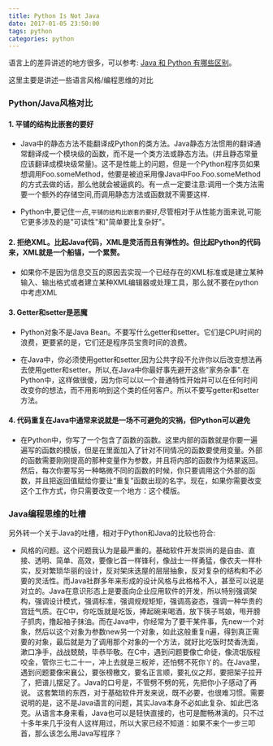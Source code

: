 ```yaml
---
title: Python Is Not Java
date: 2017-01-05 23:50:00
tags: python
categories: python
---
```


语言上的差异讲述的地方很多，可以参考: [Java 和 Python 有哪些区别](https://www.zhihu.com/question/20491745)。

这里主要是讲述一些语言风格/编程思维的对比

### Python/Java风格对比

#### 1. 平铺的结构比嵌套的要好 
	
- Java中的静态方法不能翻译成Python的类方法。Java静态方法惯用的翻译通常翻译成一个模块级的函数，而不是一个类方法或静态方法。(并且静态常量应该翻译成模块级常量)。这不是性能上的问题，但是一个Python程序员如果想调用Foo.someMethod，他要是被迫采用像Java中Foo.Foo.someMethod的方式去做的话，那么他就会被逼疯的。有一点一定要注意:调用一个类方法需要一个额外的存储空间,而调用静态方法或函数就不需要这样.
	
- Python中,要记住一点,`平铺的结构比嵌套的要好`,尽管相对于从性能方面来说,可能它更多涉及的是"可读性"和"简单要比复杂好"。
	
#### 2. 拒绝XML。比起Java代码，XML是灵活而且有弹性的。但比起Python的代码来，XML就是一个船锚，一个累赘。

- 如果你不是因为信息交互的原因去实现一个已经存在的XML标准或是建立某种输入、输出格式或者建立某种XML编辑器或处理工具，那么就不要在python中考虑XML
	
#### 3. Getter和setter是恶魔

- Python对象不是Java Bean。不要写什么getter和setter。它们是CPU时间的浪费，更要紧的是，它们还是程序员宝贵时间的浪费。
	
- 在Java中，你必须使用getter和setter,因为公共字段不允许你以后改变想法再去使用getter和setter。所以,在Java中你最好事先避开这些"家务杂事".在Python中，这样做很傻，因为你可以以一个普通特性开始并可以在任何时间改变你的想法，而不用影响到这个类的任何客户。所以不要写getter和setter方法。
	
#### 4. 代码重复在Java中通常来说就是一场不可避免的灾祸，但Python可以避免

- 在Python中，你写了一个包含了函数的函数。这里内部的函数就是你要一遍遍写的函数的模版，但是在里面加入了针对不同情况的函数要使用变量。外部的函数需要刚刚提高的那种变量作为参数，并且将内部的函数作为结果返回。然后，每次你要写另一种略微不同的函数的时候，你只要调用这个外部的函数，并且把返回值赋给你要让“重复”函数出现的名字。现在，如果你需要改变这个工作方式，你只需要改变一个地方：这个模版。

### Java编程思维的吐槽

另外转一个关于Java的吐槽，相对于Python和Java的比较也符合:


- 风格的问题。这个问题我认为是最严重的。基础软件开发崇尚的是自由、直接、透明、简单、高效，要像匕首一样锋利，像战士一样勇猛，像农夫一样朴实，反对繁琐华丽的设计，反对架床迭屋的层层抽象，反对复杂的结构和不必要的灵活性。而Java社群多年来形成的设计风格与此格格不入，甚至可以说是对立的。Java在意识形态上是要面向企业应用软件的开发，所以特别强调架构，强调设计模式，强调标准，强调规规矩矩，强调高姿态，强调一种华贵的宫廷气质。在C中，你吃饭就是吃饭，捧起碗来喝酒，放下筷子骂娘，甩开膀子抓肉，撸起袖子抹油。而在Java中，你经常为了要干某件事，先new一个对象，然后以这个对象为参数new另一个对象，如此这般重复n遍，得到真正需要的对象，最后就是为了调用那个对象的一个方法，就好比吃饭时焚香洗面，漱口净手，战战兢兢，毕恭毕敬。在C中，遇到问题要像亡命徒，像流氓版程咬金，管你三七二十一，冲上去就是三板斧，还怕劈不死你丫的。在Java里，遇到问题要像宋襄公，要张榜檄文，要名正言顺，要礼仪之邦，要把架子拉开了，把谱儿摆足了。Java的口号是，不管劈不劈的死，先把你小子感动了再说。 这套繁琐的东西，对于基础软件开发来说，既不必要，也很难习惯。需要说明的是，这不是Java语言的问题，其实Java本身不必如此复杂、如此巴洛克。从语言本身来看，Java也可以是轻快直接的，也可是酣畅淋漓的。只不过十多年来几乎没有人这样用过，所以大家已经不知道：如果不来个一步三叩首，那么该怎么用Java写程序？

 